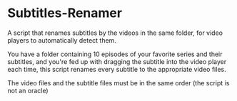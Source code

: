 # Subtitles-Renamer
A script that renames subtitles by the videos in the same folder, for video players to automatically detect them.

You have a folder containing 10 episodes of your favorite series and their subtitles, and you're fed up with dragging the subtitle into the video player each time, this script renames every subtitle to the appropriate video files.

The video files and the subtitle files must be in the same order (the script is not an oracle)
